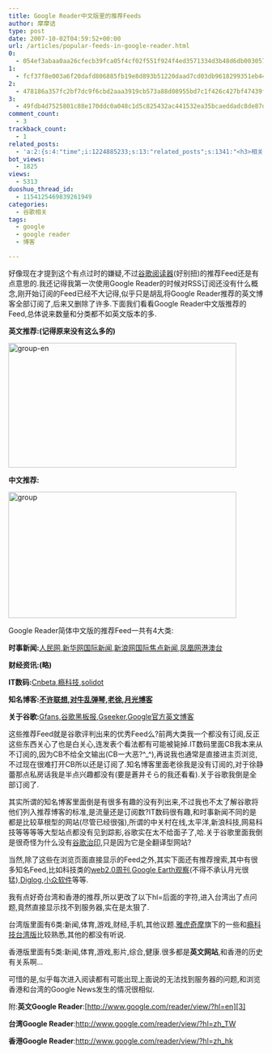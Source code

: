 ```yaml
---
title: Google Reader中文版里的推荐Feeds
author: 摩摩诘
type: post
date: 2007-10-02T04:59:52+00:00
url: /articles/popular-feeds-in-google-reader.html
0:
  - 054ef3abaa0aa26cfecb39fca05f4cf02f551f924f4ed3571334d3b48d6db00305722f267ea9aeea29744c33f6c08bbb
1:
  - fcf37f8e003a6f20dafd806885fb19e8d893b51220daad7cd03db9618299351eb44674210bceaf2d01674ab207b72a56
2:
  - 478186a357fc2bf7dc9f6cbd2aaa3919cb573a88d08955bd7c1f426c427bf47439fea2c2fc201bdec5109755b11714a7
3:
  - 49fdb4d7525801c88e170ddc0a048c1d5c825432ac441532ea35bcaeddadc8de87dfdfbde55e4854ff198110f9fed684
comment_count:
  - 3
trackback_count:
  - 1
related_posts:
  - 'a:2:{s:4:"time";i:1224885233;s:13:"related_posts";s:1341:"<h3>相关日志</h3><ul class="related_post"><li><a href="http://www.digglife.cn/articles/google-reader-top-recommendations.html" title="Google Reader首页新增个性化订阅推荐">Google Reader首页新增个性化订阅推荐</a></li><li><a href="http://www.digglife.cn/articles/long-time-to-see.html" title="摩摩诘归来&#8230;">摩摩诘归来&#8230;</a></li><li><a href="http://www.digglife.cn/articles/no-pagerank-required-for-friends-links.html" title="&#34;友情&#34;链接,我才不想提PageRank!">&#34;友情&#34;链接,我才不想提PageRank!</a></li><li><a href="http://www.digglife.cn/articles/view-original-articles-inside-google-reader.html" title="在Google Reader内部查看Feed原文">在Google Reader内部查看Feed原文</a></li><li><a href="http://www.digglife.cn/articles/google-search-engine-for-ringtones.html" title="Google将发布手机铃声搜索">Google将发布手机铃声搜索</a></li><li><a href="http://www.digglife.cn/articles/how-to-download-published-google-docs.html" title="如何下载公开的Google文档和电子表格">如何下载公开的Google文档和电子表格</a></li><li><a href="http://www.digglife.cn/articles/programing-languages-map-in-google-maps.html" title="编程语言的Google地图:Hello World!世界">编程语言的Google地图:Hello World!世界</a></li></ul>";}'
bot_views:
  - 1825
views:
  - 5313
duoshuo_thread_id:
  - 1154125469839261949
categories:
  - 谷歌相关
tags:
  - google
  - google reader
  - 博客

---
```

好像现在才提到这个有点过时的嫌疑,不过<a title="谷歌阅读器" href="http://www.google.com/reader" target="_blank">谷歌阅读器</a>(好别扭)的推荐Feed还是有点意思的.我还记得我第一次使用Google Reader的时候对RSS订阅还没有什么概念,刚开始订阅的Feed已经不大记得,似乎只是胡乱将Google Reader推荐的英文博客全部订阅了,后来又删除了许多.下面我们看看Google Reader中文版推荐的Feed,总体说来数量和分类都不如英文版本的多.

<!--more-->

**英文推荐:(**记得原来没有这么多的**)**

[<img alt="group-en" src="http://digglife.qiniudn.com/wp-content/uploads/3/379/2007/10/group-en-thumb.png" width="450" height="246" />][1]

**中文推荐:**

[<img alt="group" src="http://digglife.qiniudn.com/wp-content/uploads/3/379/2007/10/group-thumb.png" width="450" height="249" />][2]

Google Reader简体中文版的推荐Feed一共有4大类:

**时事新闻:**<a title="人民网" href="http://politics.people.com.cn" target="_blank">人民网</a>,<a title="新华网国际新闻" href="http://news.xinhuanet.com/world/" target="_blank">新华网国际新闻</a>,<a title="新浪网国际焦点新闻" href="http://news.sina.com.cn/china/" target="_blank">新浪网国际焦点新闻</a>,<a title="凤凰网港澳台" href="http://news.phoenixtv.com/taiwan/" target="_blank">凤凰网港澳台</a>

**财经资讯:(略)**

**IT数码:**<a title="Cnbeta" href="http://www.cnbeta.com/" target="_blank">Cnbeta</a>,<a title="瘾科技" href="http://cn.engadget.com/" target="_blank">瘾科技</a>,<a title="solidot" href="http://solidot.org" target="_blank">solidot</a>

**知名博客:<a title="不许联想" href="http://www.wangxiaofeng.net/" target="_blank">不许联想</a>,<a title="对牛乱弹琴" href="http://blog.donews.com/keso/" target="_blank">对牛乱弹琴</a>,<a title="老徐" href="http://blog.sina.com.cn/xujinglei" target="_blank">老徐</a>,<a title="月光博客" href="http://www.williamlong.info/" target="_blank">月光博客</a>**

**关于谷歌:**<a title="Gfans" href="http://gfans.org/" target="_blank">Gfans</a>,<a title="谷歌黑板报" href="http://googlechinablog.com/" target="_blank">谷歌黑板报</a>,<a title="Gseeker" href="http://www.gseeker.com/" target="_blank">Gseeker</a>,<a title="Google官方英文博客" href="http://googleblog.blogspot.com/" target="_blank">Google官方英文博客</a>

这些推荐Feed就是谷歌评判出来的优秀Feed么?前两大类我一个都没有订阅,反正这些东西关心了也是白关心,连发表个看法都有可能被毙掉.IT数码里面CB我本来从不订阅的,因为CB不给全文输出(CB一大恶?^_^),再说我也通常是直接进主页浏览,不过现在很难打开CB所以还是订阅了.知名博客里面老徐我是没有订阅的,对于徐静蕾那点私房话我是半点兴趣都没有(要是蒼井そら的我还看看).关于谷歌我倒是全部订阅了.

其实所谓的知名博客里面倒是有很多有趣的没有列出来,不过我也不太了解谷歌将他们列入推荐博客的标准,是流量还是订阅数?IT数码很有趣,和时事新闻不同的是都是比较草根型的网站(尽管已经很强),所谓的中关村在线,太平洋,新浪科技,网易科技等等等等大型站点都没有见到踪影,谷歌实在太不给面子了,哈.关于谷歌里面我倒是很奇怪为什么没有<a title="谷歌治印" href="http://google.blogoscoped.cn/" target="_blank">谷歌治印</a>,只是因为它是全翻译型网站?

当然,除了这些在浏览页面直接显示的Feed之外,其实下面还有推荐搜索,其中有很多知名Feed,比如科技类的<a title="web2.0周刊" href="http://www.web2week.com/" target="_blank">web2.0周刊</a>,<a title="Google Earth观察" href="http://www.williamlong.info/google/" target="_blank">Google Earth观察</a>(不得不承认月光很猛),<a title="Diglog" href="http://www.diglog.com/" target="_blank">Diglog</a>,<a title="小众软件" href="http://www.appinn.com/" target="_blank">小众软件</a>等等.

我有点好奇台湾和香港的推荐,所以更改了以下hl=后面的字符,进入台湾出了点问题,竟然直接显示找不到服务器,实在是太狠了.

台湾版里面有6类:新闻,体育,游戏,财经,手机,其他议题.<a title="雅虎奇摩" href="http://tw.yahoo.com/" target="_blank">雅虎奇摩</a>旗下的一些和<a title="瘾科技台湾版" href="http://chinese.engadget.com/" target="_blank">瘾科技台湾版</a>比较熟悉,其他的都没有听说.

香港版里面有5类:新闻,体育,游戏,影片,综合,健康.很多都是**英文网站**,和香港的历史有关系啊&#8230;

可惜的是,似乎每次进入阅读都有可能出现上面说的无法找到服务器的问题,和浏览香港和台湾的Google News发生的情况很相似.

附:**英文Google Reader**:[http://www.google.com/reader/view/?hl=en][3]

**台湾Google Reader**:<a title="台湾Google Reader" href="http://www.google.com/reader/view/?hl=zh_TW" target="_blank">http://www.google.com/reader/view/?hl=zh_TW</a>

**香港Google Reader**:<a title="香港Google Reader" href="http://www.google.com/reader/view/?hl=zh_hk" target="_blank">http://www.google.com/reader/view/?hl=zh_hk</a>

 [1]: https://www.digglife.net/wp-content/uploads/3/379/2007/10/group-en.png
 [2]: https://www.digglife.net/wp-content/uploads/3/379/2007/10/group.png
 [3]: http://www.google.com/reader/view/?hl=en "http://www.google.com/reader/view/?hl=en"